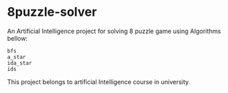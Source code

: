 # 8puzzle-solver

An Artificial Intelligence project for solving 8 puzzle game using Algorithms bellow:

    bfs
    a_star
    ida_star
    ids

This project belongs to artificial Intelligence course in university.
